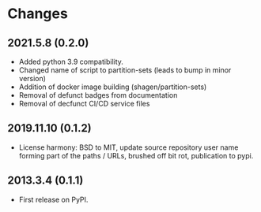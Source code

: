 
# Changes

## 2021.5.8 (0.2.0)

* Added python 3.9 compatibility.
* Changed name of script to partition-sets (leads to bump in minor version)
* Addition of docker image building (shagen/partition-sets)
* Removal of defunct badges from documentation
* Removal of decfunct CI/CD service files

## 2019.11.10 (0.1.2)

* License harmony: BSD to MIT, update source repository user name forming part of the paths / URLs, brushed off bit rot, publication to pypi.

## 2013.3.4 (0.1.1)

* First release on PyPI.
